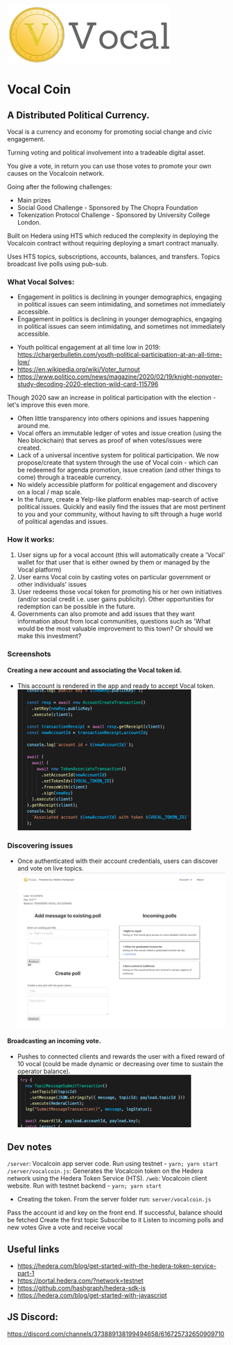 <img src='./assets/vocal_trans_black.png' style="margin: 0 auto;"/>

# Vocal Coin

## A Distributed Political Currency.

Vocal is a currency and economy for promoting social change and civic engagement.

Turning voting and political involvement into a tradeable digital asset.

You give a vote, in return you can use those votes to promote your own causes on the Vocalcoin network.

Going after the following challenges:

- Main prizes
- Social Good Challenge - Sponsored by The Chopra Foundation
- Tokenization Protocol Challenge - Sponsored by University College London.

Built on Hedera using HTS which reduced the complexity in deploying the Vocalcoin contract without requiring deploying a smart contract manually.

Uses HTS topics, subscriptions, accounts, balances, and transfers. Topics broadcast live polls using pub-sub.

### What Vocal Solves:

- Engagement in politics is declining in younger demographics, engaging in political issues can seem intimidating, and sometimes not immediately accessible.
- Engagement in politics is declining in younger demographics, engaging in political issues can seem intimidating, and sometimes not immediately accessible.

* Youth political engagement at all time low in 2019: https://chargerbulletin.com/youth-political-participation-at-an-all-time-low/
* https://en.wikipedia.org/wiki/Voter_turnout
* https://www.politico.com/news/magazine/2020/02/19/knight-nonvoter-study-decoding-2020-election-wild-card-115796

Though 2020 saw an increase in political participation with the election - let's improve this even more.

- Often little transparency into others opinions and issues happening around me.
- Vocal offers an immutable ledger of votes and issue creation (using the Neo blockchain) that serves as proof of when votes/issues were created.
- Lack of a universal incentive system for political participation. We now propose/create that system through the use of Vocal coin - which can be redeemed for agenda promotion, issue creation (and other things to come) through a traceable currency.
- No widely accessible platform for political engagement and discovery on a local / map scale.
- In the future, create a Yelp-like platform enables map-search of active political issues. Quickly and easily find the issues that are most pertinent to you and your community, without having to sift through a huge world of political agendas and issues.

### How it works:

<ol>
    <li>User signs up for a vocal account (this will automatically create a 'Vocal' wallet for that user that is either owned by them or managed by the Vocal platform) </li>
    <li>User earns Vocal coin by casting votes on particular government or other individuals' issues</li>
    <li>User redeems those vocal token for promoting his or her own initiatives (and/or social credit i.e. user gains publicity). Other opportunities for redemption can be possible in the future.</li>
    <li>Governments can also promote and add issues that they want information about from local communities, questions such as 'What would be the most valuable improvement to this town? Or should we make this investment?</li>
</ol>

### Screenshots

#### Creating a new account and associating the Vocal token id.

- This account is rendered in the app and ready to accept Vocal token.
  <img width=400 src="./assets/associate.png"/>

### Discovering issues

- Once authenticated with their account credentials, users can discover and vote on live topics.
  <img width=600 src="./assets/voting.png"/>

#### Broadcasting an incoming vote.

- Pushes to connected clients and rewards the user with a fixed reward of 10 vocal (could be made dynamic or decreasing over time to sustain the operator balance).
  <img width=400 src="./assets/reward.png"/>

## Dev notes

`/server`: Vocalcoin app server code. Run using testnet - `yarn; yarn start`
`/server/vocalcoin.js`: Generates the Vocalcoin token on the Hedera network using the Hedera Token Service (HTS).
`/web`: Vocalcoin client website. Run with testnet backend - `yarn; yarn start`

- Creating the token. From the server folder run: `server/vocalcoin.js`

Pass the account id and key on the front end.
If successful, balance should be fetched
Create the first topic
Subscribe to it
Listen to incoming polls and new votes
Give a vote and receive vocal

## Useful links

- https://hedera.com/blog/get-started-with-the-hedera-token-service-part-1
- https://portal.hedera.com/?network=testnet
- https://github.com/hashgraph/hedera-sdk-js
- https://hedera.com/blog/get-started-with-javascript

## JS Discord:

https://discord.com/channels/373889138199494658/616725732650909710

